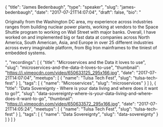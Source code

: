 {
  "title": "James Bedenbaugh",
  "type": "speaker",
  "slug": "james-bedenbaugh",
  "date": "2017-07-21T14:07:04",
  "draft": false,
  "bio": "<p>Originally from the Washington DC area, my experience across industries ranges from building nuclear power plants, working at vendors to the Space Shuttle program to working on Wall Street with major banks. Overall, I have worked on and implemented big or fast data at companies across North America, South American, Asia, and Europe in over 25 different industries across every imaginable platform, from Big Iron mainframes to the tiniest of embedded systems.</p>",
  "recordings": [
    {
      "title": "Microservices and the Data it loves to use",
      "slug": "microservices-and-the-data-it-loves-to-use",
      "thumbnail": "https://i.vimeocdn.com/video/650633125_295x166.jpg",
      "date": "2017-07-21T14:07:04",
      "meetups": [
        {
          "name": "Tulsa Tech Fest",
          "slug": "tulsa-tech-fest"
        }
      ],
      "tags": [
        {
          "name": "Microservices",
          "slug": "microservices"
        }
      ]
    },
    {
      "title": "Data Sovereignty - Where is your data living and where does it want to go?",
      "slug": "data-sovereignty-where-is-your-data-living-and-where-does-it-want-to-go",
      "thumbnail": "https://i.vimeocdn.com/video/650633572_295x166.jpg",
      "date": "2017-07-21T14:05:24",
      "meetups": [
        {
          "name": "Tulsa Tech Fest",
          "slug": "tulsa-tech-fest"
        }
      ],
      "tags": [
        {
          "name": "Data Sovereignty",
          "slug": "data-sovereignty"
        }
      ]
    }
  ]
}